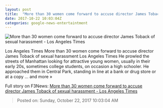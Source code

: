 ```yaml
---
layout: post
title:  "More than 30 women come forward to accuse director James Toback of sexual harassment - Los Angeles Times"
date: 2017-10-22 10:03:04Z
categories: google-news-entertaintment
---
```


![More than 30 women come forward to accuse director James Toback of sexual harassment - Los Angeles Times](http://www.trbimg.com/img-59ec722f/turbine/la-et-mn-james-toback-sexual-harassment-allegations-20171018)

Los Angeles Times More than 30 women come forward to accuse director James Toback of sexual harassment Los Angeles Times He prowled the streets of Manhattan looking for attractive young women, usually in their early 20s, sometimes college students, on occasion a high schooler. He approached them in Central Park, standing in line at a bank or drug store or at a copy ... and more »


Full story on F3News: [More than 30 women come forward to accuse director James Toback of sexual harassment - Los Angeles Times](http://www.f3nws.com/n/JaaAW)

> Posted on: Sunday, October 22, 2017 10:03:04 AM
